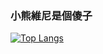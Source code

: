 ### 小熊維尼是個傻子
[![Top Langs](https://github-readme-stats.vercel.app/api/top-langs/?username=moeyj)](https://github.com/moeyj/moeyj)

